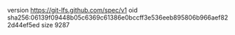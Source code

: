version https://git-lfs.github.com/spec/v1
oid sha256:06139f09448b05c6369c61386e0bccff3e536eeb895806b966aef822d44ef5ed
size 9287
